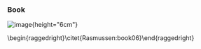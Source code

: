 <!--frame start-->
### Book

![image](../../../gp/tex/diagrams/9780262182539-f30){height="6cm"}

\begin{raggedright}\citet{Rasmussen:book06}\end{raggedright}
<!--frame end-->

